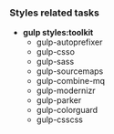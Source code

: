 ### Styles related tasks

* **gulp styles:toolkit**
  * gulp-autoprefixer
  * gulp-csso
  * gulp-sass
  * gulp-sourcemaps
  * gulp-combine-mq
  * gulp-modernizr
  * gulp-parker
  * gulp-colorguard
  * gulp-csscss
